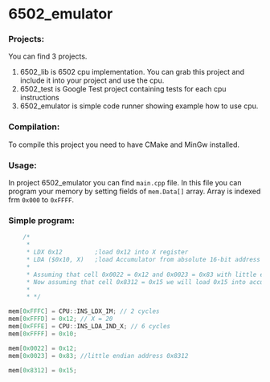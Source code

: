 # 6502_emulator

### Projects:
 You can find 3 projects. 
  1. 6502_lib is 6502 cpu implementation. You can grab this project and include it into your project and use the cpu.
  2. 6502_test is Google Test project containing tests for each cpu instructions 
  3. 6502_emulator is simple code runner showing example how to use cpu.

### Compilation:
To compile this project you need to have CMake and MinGw installed.
  
### Usage:
In project 6502_emulator you can find ```main.cpp``` file. In this file you can program your memory
by setting fields of ```mem.Data[]``` array. Array is indexed frm ```0x000``` to ```0xFFFF```.

### Simple program:
```c++
    /*
     *
     * LDX 0x12         ;load 0x12 into X register
     * LDA ($0x10, X)   ;load Accumulator from absolute 16-bit address read from X(0x12) + 0x10 -> 0x0022 and 0x0023
     *
     * Assuming that cell 0x0022 = 0x12 and 0x0023 = 0x83 with little endian conception we will get 16-bit absolute address 0x8312
     * Now assuming that cell 0x8312 = 0x15 we will load 0x15 into accumulator
     *
     * */

mem[0xFFFC] = CPU::INS_LDX_IM; // 2 cycles
mem[0xFFFD] = 0x12; // X = 20
mem[0xFFFE] = CPU::INS_LDA_IND_X; // 6 cycles
mem[0xFFFF] = 0x10;

mem[0x0022] = 0x12;
mem[0x0023] = 0x83; //little endian address 0x8312

mem[0x8312] = 0x15;
```